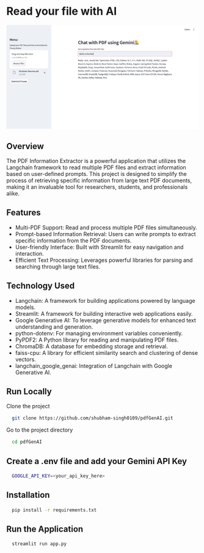 # Read your file with AI

![Demo Image](UserInterface.png)

## Overview
The PDF Information Extractor is a powerful application that utilizes the Langchain framework to read multiple PDF files and extract information based on user-defined prompts. This project is designed to simplify the process of retrieving specific information from large text PDF documents, making it an invaluable tool for researchers, students, and professionals alike.

## Features
- Multi-PDF Support: Read and process multiple PDF files simultaneously.
- Prompt-based Information Retrieval: Users can write prompts to extract specific information from the PDF documents.
- User-friendly Interface: Built with Streamlit for easy navigation and interaction.
- Efficient Text Processing: Leverages powerful libraries for parsing and searching through large text files.

## Technology Used
- Langchain: A framework for building applications powered by language models.
- Streamlit: A framework for building interactive web applications easily.
- Google Generative AI: To leverage generative models for enhanced text understanding and generation.
- python-dotenv: For managing environment variables conveniently.
- PyPDF2: A Python library for reading and manipulating PDF files.
- ChromaDB: A database for embedding storage and retrieval.
- faiss-cpu: A library for efficient similarity search and clustering of dense vectors.
- langchain_google_genai: Integration of Langchain with Google Generative AI.

## Run Locally
Clone the project

```bash
  git clone https://github.com/shubham-singh0109/pdfGenAI.git
```

Go to the project directory

```bash
  cd pdfGenAI
```

## Create a .env file and add your Gemini API Key
``` bash
  GOOGLE_API_KEY=<your_api_key_here>
```

## Installation
```bash
  pip install -r requirements.txt
```

## Run the Application
```bash
  streamlit run app.py
```
